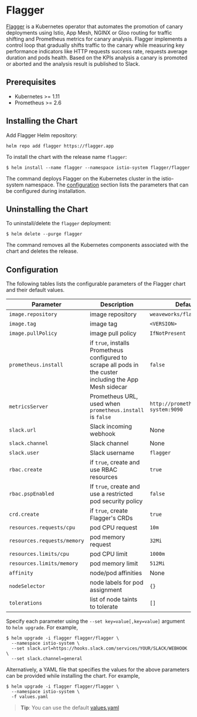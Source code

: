 # Flagger

[Flagger](https://github.com/weaveworks/flagger) is a Kubernetes operator that automates the promotion of 
canary deployments using Istio, App Mesh, NGINX or Gloo routing for traffic shifting and Prometheus metrics for canary analysis. 
Flagger implements a control loop that gradually shifts traffic to the canary while measuring key performance indicators
like HTTP requests success rate, requests average duration and pods health.
Based on the KPIs analysis a canary is promoted or aborted and the analysis result is published to Slack.

## Prerequisites

* Kubernetes >= 1.11
* Prometheus >= 2.6

## Installing the Chart

Add Flagger Helm repository:

```console
helm repo add flagger https://flagger.app
```

To install the chart with the release name `flagger`:

```console
$ helm install --name flagger --namespace istio-system flagger/flagger
```

The command deploys Flagger on the Kubernetes cluster in the istio-system namespace.
The [configuration](#configuration) section lists the parameters that can be configured during installation.

## Uninstalling the Chart

To uninstall/delete the `flagger` deployment:

```console
$ helm delete --purge flagger
```

The command removes all the Kubernetes components associated with the chart and deletes the release.

## Configuration

The following tables lists the configurable parameters of the Flagger chart and their default values.

Parameter | Description | Default
--- | --- | ---
`image.repository` | image repository | `weaveworks/flagger`
`image.tag` | image tag | `<VERSION>`
`image.pullPolicy` | image pull policy | `IfNotPresent`
`prometheus.install` | if `true`, installs Prometheus configured to scrape all pods in the custer including the App Mesh sidecar | `false`
`metricsServer` | Prometheus URL, used when `prometheus.install` is `false` | `http://prometheus.istio-system:9090`
`slack.url` | Slack incoming webhook | None
`slack.channel` | Slack channel | None
`slack.user` | Slack username | `flagger`
`rbac.create` | if `true`, create and use RBAC resources | `true`
`rbac.pspEnabled` | If `true`, create and use a restricted pod security policy | `false`
`crd.create` | if `true`, create Flagger's CRDs | `true`
`resources.requests/cpu` | pod CPU request | `10m`
`resources.requests/memory` | pod memory request | `32Mi`
`resources.limits/cpu` | pod CPU limit | `1000m`
`resources.limits/memory` | pod memory limit | `512Mi`
`affinity` | node/pod affinities | None
`nodeSelector` | node labels for pod assignment | `{}`
`tolerations` | list of node taints to tolerate | `[]`

Specify each parameter using the `--set key=value[,key=value]` argument to `helm upgrade`. For example,

```console
$ helm upgrade -i flagger flagger/flagger \
  --namespace istio-system \
  --set slack.url=https://hooks.slack.com/services/YOUR/SLACK/WEBHOOK \
  --set slack.channel=general
```

Alternatively, a YAML file that specifies the values for the above parameters can be provided while installing the chart. For example,

```console
$ helm upgrade -i flagger flagger/flagger \
  --namespace istio-system \
  -f values.yaml
```

> **Tip**: You can use the default [values.yaml](values.yaml)


